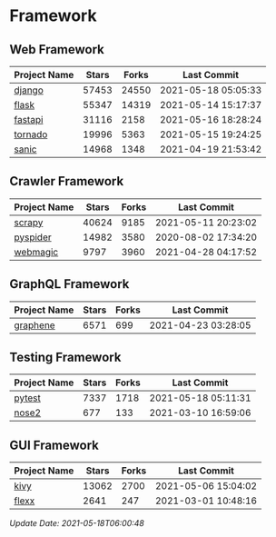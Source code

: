 # Framework

## Web Framework
| Project Name | Stars | Forks | Last Commit |
| ------------ | ----- | ----- | ----------- |
| [django](https://github.com/django/django) | 57453 | 24550 | 2021-05-18 05:05:33 |
| [flask](https://github.com/pallets/flask) | 55347 | 14319 | 2021-05-14 15:17:37 |
| [fastapi](https://github.com/tiangolo/fastapi) | 31116 | 2158 | 2021-05-16 18:28:24 |
| [tornado](https://github.com/tornadoweb/tornado) | 19996 | 5363 | 2021-05-15 19:24:25 |
| [sanic](https://github.com/sanic-org/sanic) | 14968 | 1348 | 2021-04-19 21:53:42 |

## Crawler Framework
| Project Name | Stars | Forks | Last Commit |
| ------------ | ----- | ----- | ----------- |
| [scrapy](https://github.com/scrapy/scrapy) | 40624 | 9185 | 2021-05-11 20:23:02 |
| [pyspider](https://github.com/binux/pyspider) | 14982 | 3580 | 2020-08-02 17:34:20 |
| [webmagic](https://github.com/code4craft/webmagic) | 9797 | 3960 | 2021-04-28 04:17:52 |

## GraphQL Framework
| Project Name | Stars | Forks | Last Commit |
| ------------ | ----- | ----- | ----------- |
| [graphene](https://github.com/graphql-python/graphene) | 6571 | 699 | 2021-04-23 03:28:05 |

## Testing Framework
| Project Name | Stars | Forks | Last Commit |
| ------------ | ----- | ----- | ----------- |
| [pytest](https://github.com/pytest-dev/pytest) | 7337 | 1718 | 2021-05-18 05:11:31 |
| [nose2](https://github.com/nose-devs/nose2) | 677 | 133 | 2021-03-10 16:59:06 |

## GUI Framework
| Project Name | Stars | Forks | Last Commit |
| ------------ | ----- | ----- | ----------- |
| [kivy](https://github.com/kivy/kivy) | 13062 | 2700 | 2021-05-06 15:04:02 |
| [flexx](https://github.com/flexxui/flexx) | 2641 | 247 | 2021-03-01 10:48:16 |

*Update Date: 2021-05-18T06:00:48*